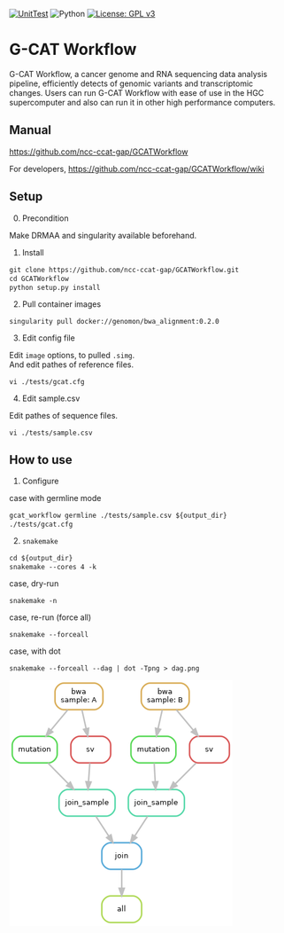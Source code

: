 [![UnitTest](https://github.com/ncc-ccat-gap/GCATWorkflow/actions/workflows/UnitTest.yml/badge.svg)](https://github.com/ncc-ccat-gap/GCATWorkflow/actions/workflows/UnitTest.yml)
![Python](https://img.shields.io/badge/python-3.7%20%7C%203.8%20%7C%203.9%20%7C%203.10-blue.svg)
[![License: GPL v3](https://img.shields.io/badge/License-GPL%20v3-blue.svg)](https://www.gnu.org/licenses/gpl-3.0)

G-CAT Workflow
===============
G-CAT Workflow, a cancer genome and RNA sequencing data analysis pipeline, efficiently detects of genomic variants and transcriptomic changes. Users can run G-CAT Workflow with ease of use in the HGC supercomputer and also can run it in other high performance computers.

## Manual
https://github.com/ncc-ccat-gap/GCATWorkflow

For developers, https://github.com/ncc-ccat-gap/GCATWorkflow/wiki

## Setup

0. Precondition

Make DRMAA and singularity available beforehand.

1. Install

```
git clone https://github.com/ncc-ccat-gap/GCATWorkflow.git
cd GCATWorkflow
python setup.py install
```

2. Pull container images

```
singularity pull docker://genomon/bwa_alignment:0.2.0
```

3. Edit config file

Edit `image` options, to pulled `.simg`.  
And edit pathes of reference files.
```
vi ./tests/gcat.cfg
```

4. Edit sample.csv

Edit pathes of sequence files.
```
vi ./tests/sample.csv
```

## How to use

1. Configure

case with germline mode
```
gcat_workflow germline ./tests/sample.csv ${output_dir} ./tests/gcat.cfg
```


2. `snakemake`
```
cd ${output_dir}
snakemake --cores 4 -k
```

case, dry-run
```
snakemake -n
```

case, re-run (force all)
```
snakemake --forceall
```

case, with dot
```
snakemake --forceall --dag | dot -Tpng > dag.png
```

![](./doc/dag.png)
